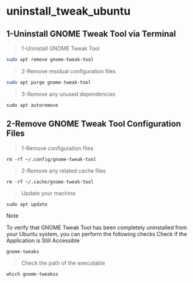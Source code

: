 # uninstall_tweak_ubuntu

## 1-Uninstall GNOME Tweak Tool via Terminal
> 1-Uninstall GNOME Tweak Tool
```bash
sudo apt remove gnome-tweak-tool
```
> 2-Remove residual configuration files
```bash
sudo apt purge gnome-tweak-tool
```
> 3-Remove any unused dependencies
```
sudo apt autoremove
```

## 2-Remove GNOME Tweak Tool Configuration Files
> 1-Remove configuration files
```
rm -rf ~/.config/gnome-tweak-tool
```
> 2-Remove any related cache files
```
rm -rf ~/.cache/gnome-tweak-tool
```
> Update your machine
```
sudo apt update
```
> [!NOTE]
> To verify that GNOME Tweak Tool has been completely uninstalled from your Ubuntu system, you can perform the following checks
> Check if the Application is Still Accessible
```
gnome-tweaks
```
> Check the path of the executable
```
which gnome-tweakss
```
